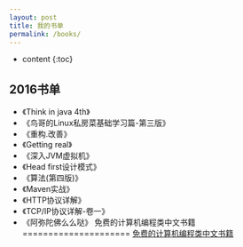 ```yaml
---
layout: post
title: 我的书单
permalink: /books/
---
```


* content
{:toc}


2016书单
-----------------------------------------------------------------

+ 《Think in java 4th》
+ 《鸟哥的Linux私房菜基础学习篇-第三版》
+ 《重构.改善》
+ 《Getting real》
+ 《深入JVM虚拟机》
+ 《Head first设计模式》
+ 《算法(第四版)》
+ 《Maven实战》
+ 《HTTP协议详解》
+ 《TCP/IP协议详解-卷一》
+ 《阿弥陀佛么么哒》
免费的计算机编程类中文书籍
=====================
[免费的计算机编程类中文书籍](https://github.com/justjavac/free-programming-books-zh_CN)
